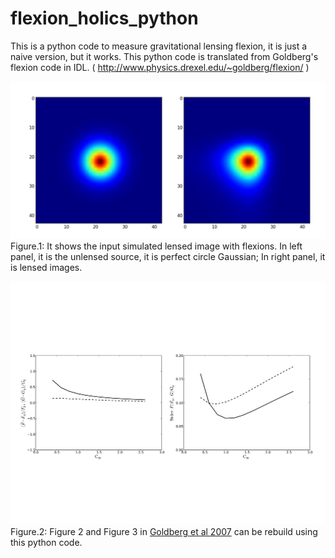 # flexion_holics_python

This is a python code to measure gravitational lensing flexion, it is just a naive version, but it works. 
This python code is translated from 
Goldberg's flexion code in IDL. ( http://www.physics.drexel.edu/~goldberg/flexion/ )


![Figure 1](./Figures/figure_1.png)
Figure.1: It shows the input simulated lensed image with flexions. In left panel, it is the unlensed source, it is perfect circle Gaussian; In right panel, it is lensed images.

![Figure 2](./Figures/C_W.jpg)
Figure.2: Figure 2 and Figure 3 in [Goldberg et al 2007](http://arxiv.org/pdf/astro-ph/0607602v2.pdf) can be rebuild using this python code. 
